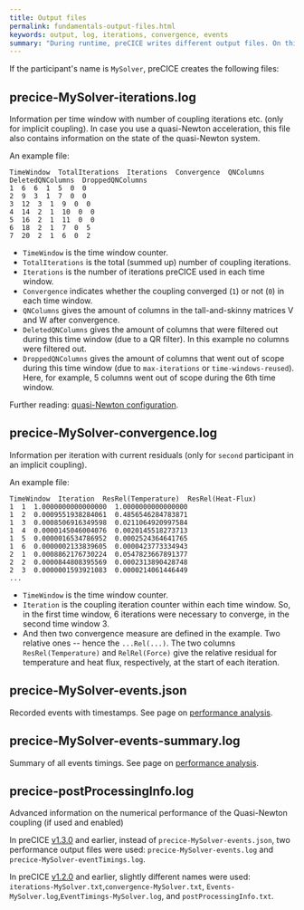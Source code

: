 ```yaml
---
title: Output files
permalink: fundamentals-output-files.html
keywords: output, log, iterations, convergence, events
summary: "During runtime, preCICE writes different output files. On this page, we give an overview of these files and their content."
---
```


If the participant's name is `MySolver`, preCICE creates the following files:

## precice-MySolver-iterations.log

Information per time window with number of coupling iterations etc. (only for implicit coupling). In case you use a quasi-Newton acceleration, this file also contains information on the state of the quasi-Newton system.

An example file:

```log
TimeWindow  TotalIterations  Iterations  Convergence  QNColumns  DeletedQNColumns  DroppedQNColumns
1  6  6  1  5  0  0
2  9  3  1  7  0  0
3  12  3  1  9  0  0
4  14  2  1  10  0  0
5  16  2  1  11  0  0
6  18  2  1  7  0  5
7  20  2  1  6  0  2
```

* `TimeWindow` is the time window counter.
* `TotalIterations` is the total (summed up) number of coupling iterations.
* `Iterations` is the number of iterations preCICE used in each time window.
* `Convergence` indicates whether the coupling converged (`1`) or not (`0`) in each time window.
* `QNColumns` gives the amount of columns in the tall-and-skinny matrices V and W after convergence.
* `DeletedQNColumns` gives the amount of columns that were filtered out during this time window  (due to a QR filter). In this example no columns were filtered out.
* `DroppedQNColumns` gives the amount of columns that went out of scope during this time window (due to `max-iterations` or `time-windows-reused`). Here, for example, 5 columns went out of scope during the 6th time window.

Further reading: [quasi-Newton configuration](configuration-acceleration.html#quasi-newton-schemes).

## precice-MySolver-convergence.log

Information per iteration with current residuals (only for `second` participant in an implicit coupling).

An example file:

```log
TimeWindow  Iteration  ResRel(Temperature)  ResRel(Heat-Flux)
1  1  1.0000000000000000  1.0000000000000000
1  2  0.0009551938284061  0.4856546284783871
1  3  0.0008506916349598  0.0211064920997584
1  4  0.0000145046004076  0.0020145518273713
1  5  0.0000016534786952  0.0002524364641765
1  6  0.0000002133839605  0.0000423773334943
2  1  0.0008862176730224  0.0547823667891377
2  2  0.0000844808395569  0.0002313890428748
2  3  0.0000001593921083  0.0000214061446449
...
```

* `TimeWindow` is the time window counter.
* `Iteration` is the coupling iteration counter within each time window. So, in the first time window, 6 iterations were necessary to converge, in the second time window 3.
* And then two convergence measure are defined in the example. Two relative ones -- hence the `...Rel(...)`. The two columns `ResRel(Temperature)` and `RelRel(Force)` give the relative residual for temperature and heat flux, respectively, at the start of each iteration.

## precice-MySolver-events.json

Recorded events with timestamps. See page on [performance analysis](tooling-performance-analysis.html).

## precice-MySolver-events-summary.log

Summary of all events timings. See page on [performance analysis](tooling-performance-analysis.html).

## precice-postProcessingInfo.log

Advanced information on the numerical performance of the Quasi-Newton coupling (if used and enabled)

In preCICE [v1.3.0](https://github.com/precice/precice/releases/tag/v1.3.0) and earlier, instead of `precice-MySolver-events.json`, two performance output files were used: `precice-MySolver-events.log` and `precice-MySolver-eventTimings.log`.

In preCICE [v1.2.0](https://github.com/precice/precice/releases/tag/v1.2.0) and earlier, slightly different names were used: `iterations-MySolver.txt`,`convergence-MySolver.txt`, `Events-MySolver.log`,`EventTimings-MySolver.log`, and `postProcessingInfo.txt`.
